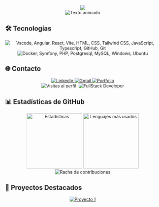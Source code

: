 <div align="center">
  <img src="https://capsule-render.vercel.app/api?type=transparent&section=header&text=¡Hola!%20Soy%20José%20Manuel&fontSize=36&fontColor=22d3ee&animation=fadeIn&fontAlign=50&fontAlignY=40" />
</div>

<div align="center">
  <img src="https://readme-typing-svg.herokuapp.com/?lines=Desarrollador+Web;Apasionado+por+la+tecnología;Siempre+aprendiendo+algo+nuevo&font=Fira%20Code&center=true&width=440&height=50&duration=4000&pause=1000" alt="Texto animado">
</div>

## 🛠️ Tecnologías

<div align="center">
  <img src="https://skillicons.dev/icons?i=vscode,angular,react,vite,html,css,tailwind,js,ts,github,git" alt="Vscode, Angular, React, Vite, HTML, CSS, Tailwind CSS, JavaScript, Typescript, GitHub, Git"/>
</div>

<div align="center">
  <img src="https://skillicons.dev/icons?i=docker,symfony,php,postgresql,mysql,windows,ubuntu" alt="Docker, Symfony, PHP, Postgresql, MySQL, Windows, Ubuntu"/>
</div>

## 🌐 Contacto

<div align="center">
  <a href="https://linkedin.com/in/josemaweb/">
    <img src="https://img.shields.io/badge/LinkedIn-0077B5?style=for-the-badge&logo=linkedin&logoColor=white" alt="LinkedIn"/>
  </a>
  <a href="mailto:josemanugm15@gmail.com">
    <img src="https://img.shields.io/badge/josemanugm15@gmail.com-D14836?style=for-the-badge&logo=gmail&logoColor=white" alt="Gmail"/>
  </a>
  <a href="https://josemanuelgarcia.vercel.app/">
    <img src="https://img.shields.io/badge/Portfolio-000000?style=for-the-badge&logo=About.me&logoColor=white" alt="Portfolio"/>
  </a>
  <div align="center">
  <img src="https://komarev.com/ghpvc/?username=Josema1594&color=blueviolet&style=for-the-badge" alt="Visitas al perfil"/>&nbsp;
  <img src="https://img.shields.io/badge/FullStack%20Developer-%2300b894?style=for-the-badge&logo=code&logoColor=white" alt="FullStack Developer"/>
</div>
</div>

## 📊 Estadísticas de GitHub

<div align="center">
  <img height="180" src="https://github-readme-stats.vercel.app/api?username=Josema1594&show_icons=true&theme=radical&include_all_commits=true&count_private=true" alt="Estadísticas"/>
  <img height="180" src="https://github-readme-stats.vercel.app/api/top-langs/?username=Josema1594&layout=compact&langs_count=8&theme=radical" alt="Lenguajes más usados"/>
</div>

<div align="center">
  <img src="https://github-readme-streak-stats.herokuapp.com/?user=Josema1594&theme=radical" alt="Racha de contribuciones"/>
</div>

## 🎯 Proyectos Destacados

<div align="center">
  <a href="https://github.com/Josema1594/JoseManuelGarcia">
    <img src="https://github-readme-stats.vercel.app/api/pin/?username=Josema1594&repo=JoseManuelGarcia&theme=radical" alt="Proyecto 1"/>
  </a>
